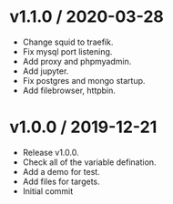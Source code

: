 
v1.1.0 / 2020-03-28
===================

* Change squid to traefik.
* Fix mysql port listening.
* Add proxy and phpmyadmin.
* Add jupyter.
* Fix postgres and mongo startup.
* Add filebrowser, httpbin.

v1.0.0 / 2019-12-21
===================

* Release v1.0.0.
* Check all of the variable defination.
* Add a demo for test.
* Add files for targets.
* Initial commit
